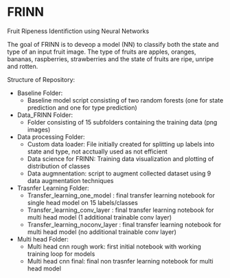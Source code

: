 # FRINN

Fruit Ripeness Identifiction using Neural Networks

The goal of FRINN is to deveop a model (NN) to classify both the state and type of an input fruit image. The type of fruits are apples, oranges, bananas, raspberries, strawberries and the state of fruits are ripe, unripe and rotten.

Structure of Repository:

- Baseline Folder: 
  - Baseline model script consisting of two random forests (one for state prediction and one for type prediction) 
- Data_FRINN Folder: 
  - Folder consisting of 15 subfolders containing the training data (png images)
- Data processing Folder:
  - Custom data loader: File initially created for splitting up labels into state and type, not acctually used as not efficient
  - Data science for FRINN: Training data visualization and plotting of distribution of classes
  - Data augmnentation: script to augment collected dataset using 9 data augmentation techniques
- Trasnfer Learning Folder:
  - Transfer_learning_one_model : final transfer learning notebook for single head model on 15 labels/classes
  - Transfer_learning_conv_layer : final transfer learning notebook for multi head model (1 additional trainable conv layer)
  - Transfer_learning_noconv_layer : final transfer learning notebook for multi head model (no additional trainable conv layer)
- Multi head Folder:
  - Multi head cnn rough work: first initial notebook with working training loop for models
  - Multi head cnn final: final non trasnfer learning notebook for multi head model
          
